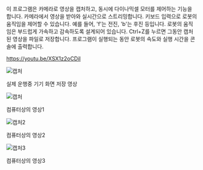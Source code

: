 이 프로그램은 카메라로 영상을 캡처하고, 동시에 다이나믹셀 모터를 제어하는 기능을 합니다.
카메라에서 영상을 받아와 실시간으로 스트리밍합니다.
키보드 입력으로 로봇의 움직임을 제어할 수 있습니다. 예를 들어, 'f'는 전진, 'b'는 후진 등입니다.
로봇의 움직임은 부드럽게 가속하고 감속하도록 설계되어 있습니다.
Ctrl+Z를 누르면 그동안 캡처된 영상을 파일로 저장합니다.
프로그램이 실행되는 동안 로봇의 속도와 실행 시간을 콘솔에 출력합니다.

https://youtu.be/XSX1z2oCDiI


![캡처](https://github.com/user-attachments/assets/12c6f703-78b2-4361-8d6b-18498e37f805)


실제 운행중 기기 화면 저장 영상

![캡처](https://github.com/user-attachments/assets/76f648c0-bba6-48f8-94d1-96783dbe9758)


컴퓨터상의 영상1

![캡처2](https://github.com/user-attachments/assets/73af4e48-7a7c-43e2-8d91-91a1b1ed1d42)


컴퓨터상의 영상2

![캡처3](https://github.com/user-attachments/assets/d2a42a6c-f090-44c7-9136-4f6a4144844e)


컴퓨터상의 영상3
